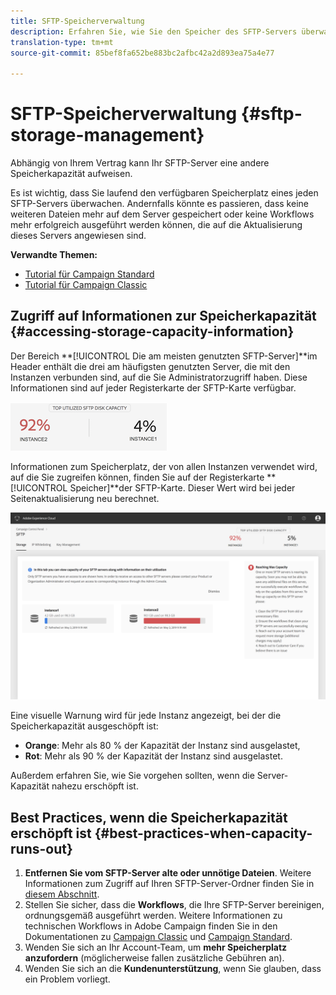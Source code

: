 ```yaml
---
title: SFTP-Speicherverwaltung
description: Erfahren Sie, wie Sie den Speicher des SFTP-Servers überwachen und verwalten.
translation-type: tm+mt
source-git-commit: 85bef8fa652be883bc2afbc42a2d893ea75a4e77

---
```



# SFTP-Speicherverwaltung {#sftp-storage-management}

Abhängig von Ihrem Vertrag kann Ihr SFTP-Server eine andere Speicherkapazität aufweisen.

Es ist wichtig, dass Sie laufend den verfügbaren Speicherplatz eines jeden SFTP-Servers überwachen. Andernfalls könnte es passieren, dass keine weiteren Dateien mehr auf dem Server gespeichert oder keine Workflows mehr erfolgreich ausgeführt werden können, die auf die Aktualisierung dieses Servers angewiesen sind.

**Verwandte Themen:**

* [Tutorial für Campaign Standard](https://docs.adobe.com/content/help/en/campaign-learn/campaign-standard-tutorials/administrating/control-panel/monitoring-server-capacity-whitelisting-adding-ssh-key.html)
* [Tutorial für Campaign Classic](https://docs.adobe.com/content/help/en/campaign-learn/campaign-classic-tutorials/administrating/control-panel-acc/managing-sftp-servers.html)

## Zugriff auf Informationen zur Speicherkapazität {#accessing-storage-capacity-information}

Der Bereich **[!UICONTROL Die am meisten genutzten SFTP-Server]**im Header enthält die drei am häufigsten genutzten Server, die mit den Instanzen verbunden sind, auf die Sie Administratorzugriff haben. Diese Informationen sind auf jeder Registerkarte der SFTP-Karte verfügbar.

![](assets/control_panel_topspace.png)

Informationen zum Speicherplatz, der von allen Instanzen verwendet wird, auf die Sie zugreifen können, finden Sie auf der Registerkarte **[!UICONTROL Speicher]**der SFTP-Karte. Dieser Wert wird bei jeder Seitenaktualisierung neu berechnet.

![](assets/control_panel_space.png)

Eine visuelle Warnung wird für jede Instanz angezeigt, bei der die Speicherkapazität ausgeschöpft ist:

* **Orange**: Mehr als 80 % der Kapazität der Instanz sind ausgelastet,
* **Rot**: Mehr als 90 % der Kapazität der Instanz sind ausgelastet.

Außerdem erfahren Sie, wie Sie vorgehen sollten, wenn die Server-Kapazität nahezu erschöpft ist.

## Best Practices, wenn die Speicherkapazität erschöpft ist {#best-practices-when-capacity-runs-out}

1. **Entfernen Sie vom SFTP-Server alte oder unnötige Dateien**. Weitere Informationen zum Zugriff auf Ihren SFTP-Server-Ordner finden Sie in [diesem Abschnitt](../../sftp/using/logging-into-sftp-server.md).
1. Stellen Sie sicher, dass die **Workflows**, die Ihre SFTP-Server bereinigen, ordnungsgemäß ausgeführt werden. Weitere Informationen zu technischen Workflows in Adobe Campaign finden Sie in den Dokumentationen zu [Campaign Classic](https://docs.campaign.adobe.com/doc/AC/en/WKF__General_operation_Building_a_workflow.html#Technical_workflows) und [Campaign Standard](https://helpx.adobe.com/campaign/standard/administration/using/technical-workflows.html).
1. Wenden Sie sich an Ihr Account-Team, um **mehr Speicherplatz anzufordern** (möglicherweise fallen zusätzliche Gebühren an).
1. Wenden Sie sich an die **Kundenunterstützung**, wenn Sie glauben, dass ein Problem vorliegt.

